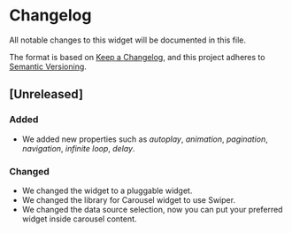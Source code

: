 # Changelog

All notable changes to this widget will be documented in this file.

The format is based on [Keep a Changelog](https://keepachangelog.com/en/1.0.0/), and this project adheres to [Semantic Versioning](https://semver.org/spec/v2.0.0.html).

## [Unreleased]

### Added

-   We added new properties such as _autoplay_, _animation_, _pagination_, _navigation_, _infinite loop_, _delay_.

### Changed

-   We changed the widget to a pluggable widget.
-   We changed the library for Carousel widget to use Swiper.
-   We changed the data source selection, now you can put your preferred widget inside carousel content.
